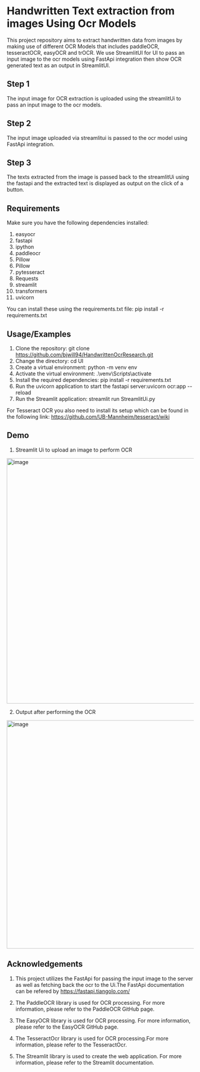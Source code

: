 
# Handwritten Text extraction from images Using Ocr Models

This project repository aims to extract handwritten data from images by making use of different OCR Models that includes paddleOCR, tesseractOCR, easyOCR and trOCR. We use StreamlitUI for UI to pass an input image to the ocr models using FastApi integration then show OCR generated text as an output in StreamlitUI.



## Step 1
The input image for OCR extraction is uploaded using the streamlitUi to pass an input image to the ocr models.
## Step 2
The input image uploaded via streamlitui is passed to the ocr model using FastApi integration.
## Step 3
The texts extracted from the image is passed back to the streamlitUi using the fastapi and the extracted text is displayed as output on the click of a button.
## Requirements
Make sure you have the following dependencies installed:

1. easyocr
2. fastapi
3. ipython
4. paddleocr
5. Pillow
6. Pillow
7. pytesseract
8. Requests
9. streamlit
10. transformers
11. uvicorn

You can install these using the requirements.txt file: pip install -r requirements.txt
## Usage/Examples

1. Clone the repository: git clone https://github.com/bjwill94/HandwrittenOcrResearch.git
2. Change the directory: cd UI
3. Create a virtual environment: python -m venv env
4. Activate the virtual environment: .\venv\Scripts\activate
5. Install the required dependencies: pip install -r requirements.txt
6. Run the uvicorn application to start the fastapi server:uvicorn ocr:app --reload
7. Run the Streamlit application: streamlit run StreamlitUi.py

For Tesseract OCR you also need to install its setup which can be found in the following link: https://github.com/UB-Mannheim/tesseract/wiki

## Demo
1. Streamlit Ui to upload an image to perform OCR

<img width="660" alt="image" src="https://github.com/bjwill94/HandwrittenOcrResearch/assets/56854060/677f6d70-e3bd-487d-99e0-f6aba2883bf4">

2. Output after performing the OCR 

<img width="614" alt="image" src="https://github.com/bjwill94/HandwrittenOcrResearch/assets/56854060/a0182cbc-24f2-4f38-bac2-2087f9f8238a">

## Acknowledgements

 1. This project utilizes the FastApi for passing the input image to the server as well as fetching back the ocr to the Ui.The FastApi documentation can be refered by https://fastapi.tiangolo.com/

2. The PaddleOCR library is used for OCR processing. For more information, please refer to the PaddleOCR GitHub page.
3. The EasyOCR library is used for OCR processing. For more information, please refer to the EasyOCR GitHub page.
4. The TesseractOcr library is used for OCR processing.For more information, please refer to the TesseractOcr.
5. The Streamlit library is used to create the web application. For more information, please refer to the Streamlit documentation.

